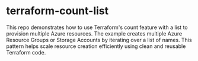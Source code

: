 # terraform-count-list
This repo demonstrates how to use Terraform's count feature with a list to provision multiple Azure resources. The example creates multiple Azure Resource Groups or Storage Accounts by iterating over a list of names. This pattern helps scale resource creation efficiently using clean and reusable Terraform code.
